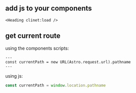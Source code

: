 ## add js to your components

```astro
<Heading clinet:load />
```

## get current route

using the components scripts:

```astro
---
const currentPath = new URL(Astro.request.url).pathname
---
```

using js:

```javascript
const currentPath = window.location.pathname
```

